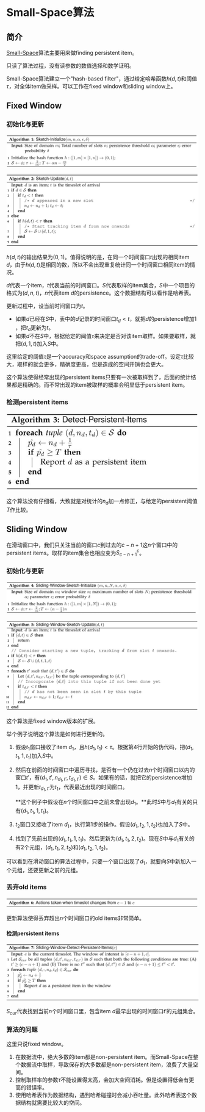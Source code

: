 # Small-Space算法


## 简介

[Small-Space](https://lib.dr.iastate.edu/cgi/viewcontent.cgi?article=1177&context=ece_pubs)算法主要用来做finding persistent item。

只读了算法过程，没有读参数的数值选择和数学证明。

Small-Space算法建立一个"hash-based filter"，通过给定哈希函数$h(d,t)$和阈值$\tau$，对全体item做采样。可以工作在fixed window和sliding window上。

## Fixed Window

### 初始化与更新

![](Small-Space-Algorithm1.jpg)

![](Small-Space-Algorithm2.jpg)

$h(d,t)$的输出结果为$(0,1)$。值得说明的是，在同一个时间窗口$t$出现的相同item $d$，由于$h(d,t)$是相同的数，所以不会出现重复统计同一个时间窗口相同item的情况。

$d$代表一个item，$t$代表当前的时间窗口。$S$代表取样的item集合，$S$中一个项目的格式为$(d,n,t)$，$n$代表item $d$的persistence。这个数据结构可以看作是哈希表。

更新过程中，设当前时间窗口为$t$。

- 如果$d$已经在$S$中，表中的$d$记录的时间窗口$t_d<t$，就把$d$的persistence增加1​，把$t_d$更新为$t$。
- 如果$d$不在$S$中，根据给定的阈值$\tau$来决定是否对该item取样。如果要取样，就把$(d,1,t)$加入$S$中。

这里给定的阈值$\tau$是一个accuracy和space assumption的trade-off。设定$\tau$比较大，取样的就会更多，精确度更高，但是造成的空间开销也会更大。

这个算法使得经常出现的persistent items只要有一次被取样到了，后面的统计结果都是精确的。而不常出现的item被取样的概率会明显低于persistent item。

### 检测persistent items

![](Small-Space-Algorithm3.jpg)

这个算法没有仔细看，大致就是对统计的$n_d$加一点修正，与给定的persistent阈值$T$作比较。

## Sliding Window

在滑动窗口中，我们只关注当前的窗口$c$到过去的$c-n+1$这$n$个窗口中的persistent items。取样的item集合也相应变为$S_{c-n+1}^{c}$。

### 初始化与更新

![](Small-Space-Algorithm4.jpg)

![](Small-Space-Algorithm5.jpg)

这个算法是fixed window版本的扩展。

举个例子说明这个算法是如何进行更新的。

1. 假设$t_1$窗口接收了item $d_1$，且$h(d_1,t_1)<\tau$。根据第4行开始的伪代码，把$(d_1,t_1,1,t_1)$加入$S$中。

2. 然后在前面的时间窗口中遍历寻找，是否有一个仍在过去$n$个时间窗口以内的窗口$t'$，有$(d_1,t',n_{d_1,t'},t_{d_1,t'})\in S$。如果有的话，就把它的persistence增加1，并更新$t_{d_1,t'}$为$t_1$，代表最近出现的时间窗口。

    **这个例子中假设在$n$个时间窗口中之前未曾出现$d_1$。**此时$S$中与$d_1$有关的只有$(d_1,t_1,1,t_1)$。

3. $t_2$窗口又接收了item $d_1$，执行第1步的操作。假设$(d_1,t_2,1,t_2)$也加入了$S$中。
4. 找到了先前出现的$(d_1,t_1,1,t_1)$。然后更新为$(d_1,t_1,2,t_2)$。现在$S$中与$d_1$有关的有2个元组，$(d_1,t_1,2,t_2)$和$(d_1,t_2,1,t_2)$。

可以看到在滑动窗口的算法过程中，只要一个窗口出现了$d_1$，就要向$S$中新加入一个元组，还要更新之前的元组。

### 丢弃old items

![](Small-Space-Algorithm6.jpg)

更新算法使得丢弃超出$n$个时间窗口的old items非常简单。

#### 检测persistent items

![](Small-Space-Algorithm7.jpg)

$S_{cur}$代表找到当前$n$个时间窗口里，包含item $d$最早出现的时间窗口$t'$的元组集合。

### 算法的问题

这里只说fixed window。

1. 在数据流中，绝大多数的item都是non-persistent item。而Small-Space在整个数据流中取样，导致保存的大多数都是non-persistent item，浪费了大量空间。
2. 控制取样率的参数$\tau$不能设置得太高，会加大空间消耗。但是设置得低会有更高的错误率。
3. 使用哈希表作为数据结构，遇到哈希碰撞时会减小吞吐量。此外哈希表这个数据结构就需要比较大的空间。


